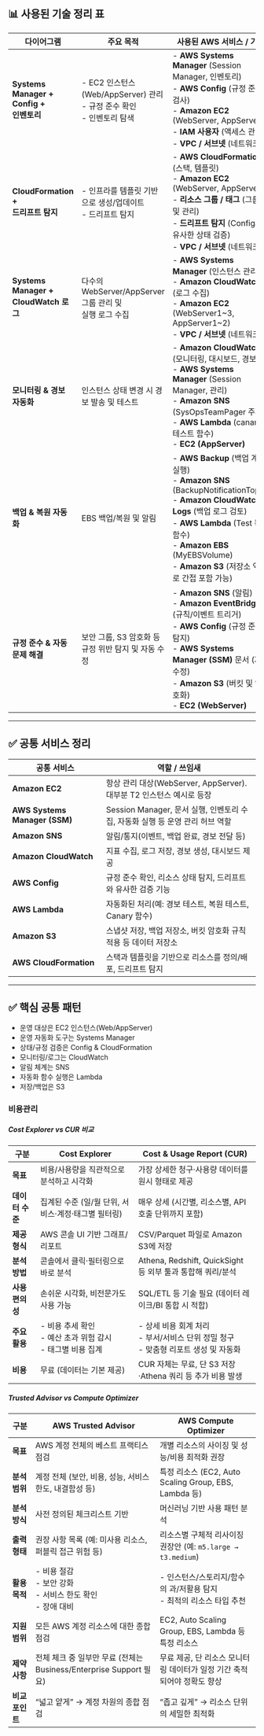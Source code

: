 ## 📊 사용된 기술 정리 표

| 다이어그램 | 주요 목적 | 사용된 AWS 서비스 / 기술 |
|------------|-----------|--------------------------|
| **Systems Manager +<br> Config +<br> 인벤토리** | - EC2 인스턴스(Web/AppServer) 관리 <br>- 규정 준수 확인 <br>- 인벤토리 탐색 | - **AWS Systems Manager** (Session Manager, 인벤토리)<br>- **AWS Config** (규정 준수 검사)<br>- **Amazon EC2** (WebServer, AppServer)<br>- **IAM 사용자** (액세스 관리)<br>- **VPC / 서브넷** (네트워크) |
| **CloudFormation +<br> 드리프트 탐지** | - 인프라를 템플릿 기반으로 생성/업데이트 <br>- 드리프트 탐지 | - **AWS CloudFormation** (스택, 템플릿)<br>- **Amazon EC2** (WebServer, AppServer)<br>- **리소스 그룹 / 태그** (그룹화 및 관리)<br>- **드리프트 탐지** (Config와 유사한 상태 검증)<br>- **VPC / 서브넷** (네트워크) |
| **Systems Manager +<br> CloudWatch 로그** | 다수의 WebServer/AppServer 그룹 관리 및<br> 실행 로그 수집 | - **AWS Systems Manager** (인스턴스 관리)<br>- **Amazon CloudWatch** (로그 수집)<br>- **Amazon EC2** (WebServer1~3, AppServer1~2)<br>- **VPC / 서브넷** (네트워크) |
| **모니터링 & 경보 자동화** | 인스턴스 상태 변경 시 경보 발송 및 테스트 | - **Amazon CloudWatch** (모니터링, 대시보드, 경보)<br>- **AWS Systems Manager** (Session Manager, 관리)<br>- **Amazon SNS** (SysOpsTeamPager 주제)<br>- **AWS Lambda** (canary 테스트 함수)<br>- **EC2 (AppServer)** |
| **백업 & 복원 자동화** | EBS 백업/복원 및 알림 | - **AWS Backup** (백업 계획/실행)<br>- **Amazon SNS** (BackupNotificationTopic)<br>- **Amazon CloudWatch Logs** (백업 로그 검토)<br>- **AWS Lambda** (Test 복원 함수)<br>- **Amazon EBS** (MyEBSVolume)<br>- **Amazon S3** (저장소 역할로 간접 포함 가능) |
| **규정 준수 & 자동 문제 해결** | 보안 그룹, S3 암호화 등 <br>규정 위반 탐지 및 자동 수정 | - **Amazon SNS** (알림)<br>- **Amazon EventBridge** (규칙/이벤트 트리거)<br>- **AWS Config** (규정 준수 탐지)<br>- **AWS Systems Manager (SSM)** 문서 (자동 수정)<br>- **Amazon S3** (버킷 및 암호화)<br>- **EC2 (WebServer)** |

---

## ✅ 공통 서비스 정리

| 공통 서비스 | 역할 / 쓰임새 |
|-------------------------------|---------------|
| **Amazon EC2** | 항상 관리 대상(WebServer, AppServer). 대부분 T2 인스턴스 예시로 등장 |
| **AWS Systems Manager (SSM)** | Session Manager, 문서 실행, 인벤토리 수집, 자동화 실행 등 운영 관리 허브 역할 |
| **Amazon SNS** | 알림/통지(이벤트, 백업 완료, 경보 전달 등) |
| **Amazon CloudWatch** | 지표 수집, 로그 저장, 경보 생성, 대시보드 제공 |
| **AWS Config** | 규정 준수 확인, 리소스 상태 탐지, 드리프트와 유사한 검증 기능 |
| **AWS Lambda** | 자동화된 처리(예: 경보 테스트, 복원 테스트, Canary 함수) |
| **Amazon S3** | 스냅샷 저장, 백업 저장소, 버킷 암호화 규칙 적용 등 데이터 저장소 |
| **AWS CloudFormation** | 스택과 템플릿을 기반으로 리소스를 정의/배포, 드리프트 탐지 |


---

## ✅ 핵심 공통 패턴

- 운영 대상은 EC2 인스턴스(Web/AppServer)
- 운영 자동화 도구는 Systems Manager
- 상태/규정 검증은 Config & CloudFormation
- 모니터링/로그는 CloudWatch
- 알림 체계는 SNS
- 자동화 함수 실행은 Lambda
- 저장/백업은 S3


### 비용관리


##### Cost Explorer vs CUR 비교

| 구분         | **Cost Explorer**                          | **Cost & Usage Report (CUR)**                            |
| ---------- | ------------------------------------------ | -------------------------------------------------------- |
| **목표**     | 비용/사용량을 직관적으로 분석하고 시각화                     | 가장 상세한 청구·사용량 데이터를 원시 형태로 제공                             |
| **데이터 수준** | 집계된 수준 (일/월 단위, 서비스·계정·태그별 필터링)            | 매우 상세 (시간별, 리소스별, API 호출 단위까지 포함)                        |
| **제공 형식**  | AWS 콘솔 UI 기반 그래프/리포트                       | CSV/Parquet 파일로 Amazon S3에 저장                            |
| **분석 방법**  | 콘솔에서 클릭·필터링으로 바로 분석                        | Athena, Redshift, QuickSight 등 외부 툴과 통합해 쿼리/분석           |
| **사용 편의성** | 손쉬운 시각화, 비전문가도 사용 가능                       | SQL/ETL 등 기술 필요 (데이터 레이크/BI 통합 시 적합)                     |
| **주요 활용**  | - 비용 추세 확인<br>- 예산 초과 위험 감시<br>- 태그별 비용 집계 | - 상세 비용 회계 처리<br>- 부서/서비스 단위 정밀 청구<br>- 맞춤형 리포트 생성 및 자동화 |
| **비용**     | 무료 (데이터는 기본 제공)                            | CUR 자체는 무료, 단 S3 저장·Athena 쿼리 등 추가 비용 발생                 |


##### Trusted Advisor vs Compute Optimizer

| 구분          | **AWS Trusted Advisor**                             | **AWS Compute Optimizer**                       |
| ------------ | --------------------------------------------------- | ----------------------------------------------- |
| **목표**      | AWS 계정 전체의 베스트 프랙티스 점검                              | 개별 리소스의 사이징 및 성능/비용 최적화 권장                      |
| **분석 범위**  | 계정 전체 (보안, 비용, 성능, 서비스 한도, 내결함성 등)                  | 특정 리소스 (EC2, Auto Scaling Group, EBS, Lambda 등) |
| **분석 방식**  | 사전 정의된 체크리스트 기반                                     | 머신러닝 기반 사용 패턴 분석                                |
| **출력 형태**  | 권장 사항 목록 (예: 미사용 리소스, 퍼블릭 접근 위험 등)             | 리소스별 구체적 리사이징 권장안 (예: `m5.large → t3.medium`)   |
| **활용 목적**  | - 비용 절감<br>- 보안 강화<br>- 서비스 한도 확인<br>- 장애 대비        | - 인스턴스/스토리지/함수의 과/저활용 탐지<br>- 최적의 리소스 타입 추천     |
| **지원 범위**  | 모든 AWS 계정 리소스에 대한 종합 점검                             | EC2, Auto Scaling Group, EBS, Lambda 등 특정 리소스   |
| **제약 사항**  | 전체 체크 중 일부만 무료 (전체는 Business/Enterprise Support 필요) | 무료 제공, 단 리소스 모니터링 데이터가 일정 기간 축적되어야 정확도 향상       |
| **비교 포인트** | “넓고 얕게” → 계정 차원의 종합 점검                              | “좁고 깊게” → 리소스 단위의 세밀한 최적화                       |


